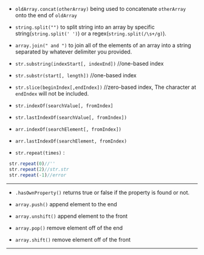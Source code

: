 * `oldArray.concat(otherArray)` being used to concatenate `otherArray` onto the end of `oldArray`

* `string.split("")` to split string into an array by specific string\(`string.split(' ')`\) or a regex\(`string.split(/\s+/g)`\).

* `array.join(" and ")` to join all of the elements of an array into a string separated by whatever delimiter you provided.

* `str.substring(indexStart[, indexEnd])`  //one-based index

* `str.substr(start[, length])`  //one-based index

* `str.slice(beginIndex[,endIndex])`  //zero-based index, The character at `endIndex` will not be included.

* `str.indexOf(searchValue[, fromIndex]`

* `str.lastIndexOf(searchValue[, fromIndex])`

* `arr.indexOf(searchElement[, fromIndex])`

* `arr.lastIndexOf(searchElement, fromIndex)`

* `str.repeat(times)` :

```js
 str.repeat(0)//''  
 str.repeat(2)//str.str  
 str.repeat(-1)//error
```

---

* `.hasOwnProperty()` returns true or false if the property is found or not.

* `array.push()` append element to the end

* `array.unshift()` append element to the front

* `array.pop()` remove element off of the end

* `array.shift()` remove element off of the front

---



